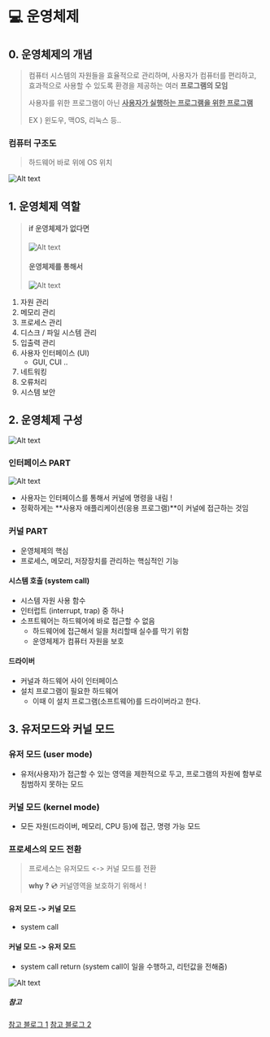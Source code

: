 # :computer: 운영체제 

## 0. 운영체제의 개념 
> 컴퓨터 시스템의 자원들을 효율적으로 관리하며, 사용자가 컴퓨터를 편리하고, 효과적으로 사용할 수 있도록 환경을 제공하는 여러 **프로그램의 모임**
> 
> 사용자를 위한 프로그램이 아닌 <u>**사용자가 실행하는 프로그램을 위한 프로그램**</u>
> 
> EX ) 윈도우, 맥OS, 리눅스 등.. 

###  컴퓨터 구조도 
> 하드웨어 바로 위에 OS 위치 

![Alt text](assets/computer_structure.png)


## 1. 운영체제 역할

> #### if 운영체제가 없다면
> ![Alt text](assets/os_no_os.png)
> #### 운영체제를 통해서 
> ![Alt text](assets/os_os.png)

1. 자원 관리
2. 메모리 관리 
3. 프로세스 관리
4. 디스크 / 파일 시스템 관리 
5. 입출력 관리 
6. 사용자 인터페이스 (UI)
   - GUI, CUI .. 
7. 네트워킹
8. 오류처리
9. 시스템 보안

## 2. 운영체제 구성
![Alt text](assets/os_structure.png)

### 인터페이스 PART 
![Alt text](assets/os_role.png)
- 사용자는 인터페이스를 통해서 커널에 명령을 내림 !
- 정확하게는 **사용자 애플리케이션(응용 프로그램)**이 커널에 접근하는 것임 

### 커널 PART
- 운영체제의 핵심 
- 프로세스, 메모리, 저장장치를 관리하는 핵심적인 기능

#### 시스템 호출 (system call)
- 시스템 자원 사용 함수 
- 인터럽트 (interrupt, trap) 중 하나 
- 소프트웨어는 하드웨어에 바로 접근할 수 없음
  - 하드웨어에 접근해서 일을 처리할때 실수를 막기 위함 
  - 운영체제가 컴퓨터 자원을 보호 

#### 드라이버 
- 커널과 하드웨어 사이 인터페이스 
- 설치 프로그램이 필요한 하드웨어 
  - 이때 이 설치 프로그램(소프트웨어)를 드라이버라고 한다. 
  
  
  
## 3. 유저모드와 커널 모드 
### 유저 모드 (user mode) 
-  유저(사용자)가 접근할 수 있는 영역을 제한적으로 두고, 프로그램의 자원에 함부로 침범하지 못하는 모드

### 커널 모드 (kernel mode)
- 모든 자원(드라이버, 메모리, CPU 등)에 접근, 명령 가능 모드 

### 프로세스의 모드 전환 
>  프로세스는 유저모드 <-> 커널 모드를 전환 
> 
> **why ?** :cd: 커널영역을 보호하기 위해서 ! 
#### 유저 모드 -> 커널 모드 
  - system call 
#### 커널 모드 -> 유저 모드 
  - system call return (system call이 일을 수행하고, 리턴값을 전해줌)

![Alt text](assets/os_code_example.png)



##### 참고 
[참고 블로그 1](https://hongong.hanbit.co.kr/%EC%9A%B4%EC%98%81%EC%B2%B4%EC%A0%9C%EB%9E%80-%EC%BB%A4%EB%84%90%EC%9D%98-%EA%B0%9C%EB%85%90-%EC%9D%91%EC%9A%A9-%ED%94%84%EB%A1%9C%EA%B7%B8%EB%9E%A8-%EC%8B%A4%ED%96%89%EC%9D%84-%EC%9C%84%ED%95%9C/)
[참고 블로그 2](https://velog.io/@0mi/%EC%9A%B4%EC%98%81%EC%B2%B4%EC%A0%9C-%EC%BB%A4%EB%84%90-%EB%AA%A8%EB%93%9C-%EC%82%AC%EC%9A%A9%EC%9E%90-%EB%AA%A8%EB%93%9C)
